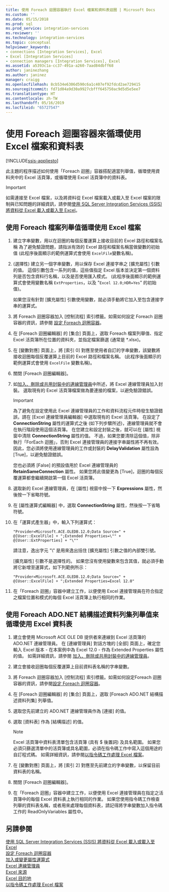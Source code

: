 ```yaml
---
title: 使用 Foreach 迴圈容器執行 Excel 檔案和資料表迴圈 | Microsoft Docs
ms.custom: ''
ms.date: 05/15/2018
ms.prod: sql
ms.prod_service: integration-services
ms.reviewer: ''
ms.technology: integration-services
ms.topic: conceptual
helpviewer_keywords:
- connections [Integration Services], Excel
- Excel [Integration Services]
- connection managers [Integration Services], Excel
ms.assetid: a5393c1a-cc37-491a-a260-7aad84dbff68
author: janinezhang
ms.author: janinez
manager: craigg
ms.openlocfilehash: 8cb534e6306d590c6a1c407ef92fdcd2ae729415
ms.sourcegitcommit: fd71d04a9d30a9927cbfff645750ac9d5d5e5ee7
ms.translationtype: HT
ms.contentlocale: zh-TW
ms.lasthandoff: 05/16/2019
ms.locfileid: "65727547"
---
```

# <a name="loop-through-excel-files-and-tables-by-using-a-foreach-loop-container"></a>使用 Foreach 迴圈容器來循環使用 Excel 檔案和資料表

[!INCLUDE[ssis-appliesto](../../includes/ssis-appliesto-ssvrpluslinux-asdb-asdw-xxx.md)]


  此主題的程序描述如何使用「Foreach 迴圈」容器搭配適當列舉值，循環使用資料夾中的 Excel 活頁簿，或循環使用 Excel 活頁簿中的資料表。  

> [!IMPORTANT]
> 如需連接至 Excel 檔案，以及將資料從 Excel 檔案載入或載入至 Excel 檔案的限制與已知問題的詳細資訊，請參閱[使用 SQL Server Integration Services (SSIS) 將資料從 Excel 載入或載入至 Excel](../load-data-to-from-excel-with-ssis.md)。
 
## <a name="to-loop-through-excel-files-by-using-the-foreach-file-enumerator"></a>使用 Foreach 檔案列舉值循環使用 Excel 檔案  
  
1.  建立字串變數，用以在迴圈的每個反覆運算上接收目前的 Excel 路徑和檔案名稱 為了避免驗證問題，請指派有效的 Excel 路徑和檔案名稱當做變數的初始值 (此程序後面顯示的範例運算式會使用 `ExcelFile`變數名稱)。  
  
2.  (選擇性) 建立另一個字串變數，用以保存 Excel 連接字串之 [擴充屬性] 引數的值。 這個引數包含一系列的值，這些值指定 Excel 版本並決定第一個資料列是否包含資料行名稱，以及是否使用匯入模式。 (此程序後面顯示的範例運算式會使用變數名稱 `ExtProperties`，以及 "`Excel 12.0;HDR=Yes`" 的初始值)。  
  
     如果您沒有針對 [擴充屬性] 引數使用變數，就必須手動將它加入至包含連接字串的運算式。  
  
3.  將 Foreach 迴圈容器加入 [控制流程] 索引標籤。如需如何設定 Foreach 迴圈容器的資訊，請參閱 [設定 Foreach 迴圈容器](https://msdn.microsoft.com/library/519c6f96-5e1f-47d2-b96a-d49946948c25)。  
  
4.  在 [Foreach 迴圈編輯器] 的 [集合] 頁面上，選取 Foreach 檔案列舉值、指定 Excel 活頁簿所在位置的資料夾，並指定檔案篩選 (通常是 *.xlsx)。  
  
5.  在 [變數對應] 頁面上，將 [索引 0] 對應至使用者自訂的字串變數，該變數將接收迴圈每個反覆運算上目前的 Excel 路徑和檔案名稱。 (此程序後面顯示的範例運算式會使用 `ExcelFile` 變數名稱)。  
  
6.  關閉 [Foreach 迴圈編輯器]。  
  
7.  如[加入、刪除或共用封裝中的連線管理員](https://msdn.microsoft.com/library/6f2ba4ea-10be-4c40-9e80-7efcf6ee9655)中所述，將 Excel 連線管理員加入封裝。 選取現有的 Excel 活頁簿檔案做為要連接的檔案，以避免驗證錯誤。  
  
    > [!IMPORTANT]  
    >  為了避免在設定使用此 Excel 連線管理員的工作和資料流程元件時發生驗證錯誤，請在 [Excel 連線管理員編輯器] 中選取現有的 Excel 活頁簿。 在設定了 **ConnectionString** 屬性的運算式之後 (如下列步驟所述)，連線管理員就不會在執行階段使用這個活頁簿。 在您建立和設定封裝之後，就可以在 [屬性] 視窗中清除 **ConnectionString** 屬性的值。 不過，如果您要清除這個值，除非執行「ForEach 迴圈」，否則 Excel 連接管理員的連接字串屬性將不再有效。 因此，您必須將使用連線管理員的工作或封裝的 **DelayValidation** 屬性設為 [True]，以避免驗證錯誤。  
    >   
    >  您也必須將 [False] 的預設值用於 Excel 連線管理員的 **RetainSameConnection** 屬性。 如果您將此值變更為 [True]，迴圈的每個反覆運算都會繼續開啟第一個 Excel 活頁簿。  
  
8.  選取新的 Excel 連線管理員，在 [屬性] 視窗中按一下 **Expressions** 屬性，然後按一下省略符號。  
  
9. 在 [屬性運算式編輯器] 中，選取 **ConnectionString** 屬性，然後按一下省略符號。  
  
10. 在「運算式產生器」中，輸入下列運算式：  
  
    ```  
    "Provider=Microsoft.ACE.OLEDB.12.0;Data Source=" +  @[User::ExcelFile] + ";Extended Properties=\"" + @[User::ExtProperties] + "\""  
    ```  
  
     請注意，逸出字元 "\\" 是用來逸出括住 [擴充屬性] 引數之值的內部雙引號。  
  
     [擴充屬性] 引數不是選擇性的。 如果您沒有使用變數來包含其值，就必須手動將它新增至運算式，如下列範例所示：  
  
    ```  
    "Provider=Microsoft.ACE.OLEDB.12.0;Data Source=" +  @[User::ExcelFile] + ";Extended Properties=Excel 12.0"  
    ```  
  
11. 在「Foreach 迴圈」容器中建立工作，以便使用 Excel 連接管理員在符合指定之檔案位置和模式的每個 Excel 活頁簿上執行相同的作業。  
  
## <a name="to-loop-through-excel-tables-by-using-the-foreach-adonet-schema-rowset-enumerator"></a>使用 Foreach ADO.NET 結構描述資料列集列舉值來循環使用 Excel 資料表  
  
1.  建立會使用 Microsoft ACE OLE DB 提供者來連線到 Excel 活頁簿的 ADO.NET 連線管理員。 在 [連線管理員] 對話方塊的 [全部] 頁面上，確定您輸入 Excel 版本 - 在本案例中為 Excel 12.0 - 作為 Extended Properties 屬性的值。 如需詳細資訊，請參閱 [加入、刪除或共用封裝中的連線管理員](https://msdn.microsoft.com/library/6f2ba4ea-10be-4c40-9e80-7efcf6ee9655)。  
  
2.  建立會接收迴圈每個反覆運算上目前資料表名稱的字串變數。  
  
3.  將 Foreach 迴圈容器加入 [控制流程] 索引標籤。如需如何設定Foreach 迴圈容器的資訊，請參閱[設定 Foreach 迴圈容器](https://msdn.microsoft.com/library/519c6f96-5e1f-47d2-b96a-d49946948c25)。  
  
4.  在 [Foreach 迴圈編輯器] 的 [集合] 頁面上，選取 [Foreach ADO.NET 結構描述資料列集] 列舉值。  
  
5.  選取您先前建立的 ADO.NET 連線管理員作為 [連接] 的值。  
  
6.  選取 [資料表] 作為 [結構描述] 的值。  
  
    > [!NOTE]  
    >  Excel 活頁簿中資料表清單包含活頁簿 (具有 $ 後置詞) 及具名範圍。 如果您必須只篩選清單中的活頁簿或具名範圍，必須在指令碼工作中寫入這個用途的自訂程式碼。 如需詳細資訊，請參閱[以指令碼工作處理 Excel 檔案](../../integration-services/extending-packages-scripting-task-examples/working-with-excel-files-with-the-script-task.md)。  
  
7.  在 [變數對應] 頁面上，將 [索引 2] 對應至先前建立的字串變數，以保留目前資料表的名稱。  
  
8.  關閉 [Foreach 迴圈編輯器]。  
  
9. 在「Foreach 迴圈」容器中建立工作，以便使用 Excel 連接管理員在指定之活頁簿中的每個 Excel 資料表上執行相同的作業。 如果您使用指令碼工作檢查列舉的資料表名稱，或者用來處理每個資料表，請記得將字串變數加入指令碼工作的 ReadOnlyVariables 屬性中。  
  
## <a name="see-also"></a>另請參閱  
 [使用 SQL Server Integration Services (SSIS) 將資料從 Excel 載入或載入至 Excel](../load-data-to-from-excel-with-ssis.md)  
 [設定 Foreach 迴圈容器](https://msdn.microsoft.com/library/519c6f96-5e1f-47d2-b96a-d49946948c25)   
 [加入或變更屬性運算式](../../integration-services/expressions/add-or-change-a-property-expression.md)   
 [Excel 連線管理員](../../integration-services/connection-manager/excel-connection-manager.md)   
 [Excel 來源](../../integration-services/data-flow/excel-source.md)   
 [Excel 目的地](../../integration-services/data-flow/excel-destination.md)   
 [以指令碼工作處理 Excel 檔案](../../integration-services/extending-packages-scripting-task-examples/working-with-excel-files-with-the-script-task.md)  
  
  
